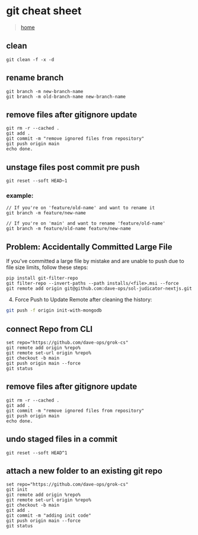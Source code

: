 # git cheat sheet

> [home](../README.md)

## clean
```
git clean -f -x -d
```

## rename branch
```
git branch -m new-branch-name
git branch -m old-branch-name new-branch-name
```

## remove files after gitignore update
```
git rm -r --cached .
git add .
git commit -m "remove ignored files from repository"
git push origin main
echo done.
```

## unstage files post commit pre push
```
git reset --soft HEAD~1
```

### example:
```
// If you're on 'feature/old-name' and want to rename it
git branch -m feature/new-name

// If you're on 'main' and want to rename 'feature/old-name'
git branch -m feature/old-name feature/new-name
```

## Problem: Accidentally Committed Large File
If you've committed a large file by mistake and are unable to push due to file size limits, follow these steps:
```
pip install git-filter-repo
git filter-repo --invert-paths --path installs/<file>.msi --force
git remote add origin git@github.com:dave-ops/sol-judicator-nextjs.git
```

4. Force Push to Update Remote after cleaning the history:
```bash
git push -f origin init-with-mongodb
```

## connect Repo from CLI
```
set repo="https://github.com/dave-ops/grok-cs"
git remote add origin %repo%
git remote set-url origin %repo%
git checkout -b main
git push origin main --force
git status
```

## remove files after gitignore update
```
git rm -r --cached .
git add .
git commit -m "remove ignored files from repository"
git push origin main
echo done.
```

## undo staged files in a commit
```
git reset --soft HEAD^1
```

## attach a new folder to an existing git repo
```
set repo="https://github.com/dave-ops/grok-cs"
git init
git remote add origin %repo%
git remote set-url origin %repo%
git checkout -b main
git add .
git commit -m "adding init code"
git push origin main --force
git status
```
